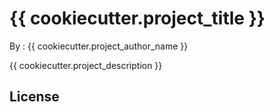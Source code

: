 # {{ cookiecutter.project_title }}

By : {{ cookiecutter.project_author_name }}

{{ cookiecutter.project_description }}

## License
